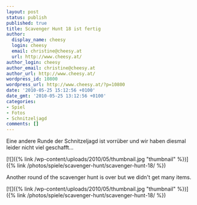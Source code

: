 ```yaml
---
layout: post
status: publish
published: true
title: Scavenger Hunt 18 ist fertig
author:
  display_name: cheesy
  login: cheesy
  email: christine@cheesy.at
  url: http://www.cheesy.at/
author_login: cheesy
author_email: christine@cheesy.at
author_url: http://www.cheesy.at/
wordpress_id: 10800
wordpress_url: http://www.cheesy.at/?p=10800
date: '2010-05-25 15:12:56 +0100'
date_gmt: '2010-05-25 13:12:56 +0100'
categories:
- Spiel
- Fotos
- Schnitzeljagd
comments: []
---
```

<!--:de-->Eine andere Runde der Schnitzeljagd ist vorrüber und wir haben diesmal leider nicht viel geschafft...
[![]({% link /wp-content/uploads/2010/05/thumbnail.jpg "thumbnail" %})]({% link /photos/spiele/scavenger-hunt/scavenger-hunt-18/ %})
<!--:--><!--:en-->Another round of the scavenger hunt is over but we didn't get many items.
[![]({% link /wp-content/uploads/2010/05/thumbnail.jpg "thumbnail" %})]({% link /photos/spiele/scavenger-hunt/scavenger-hunt-18/ %})
<!--:-->

